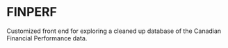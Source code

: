 # FINPERF

Customized front end for exploring a cleaned up database of the Canadian Financial Performance data.
